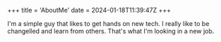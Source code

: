 +++
title = 'AboutMe'
date = 2024-01-18T11:39:47Z
+++



I'm a simple guy that likes to get hands on new tech. I really like to be changelled and learn from others. That's what I'm looking in a new job.